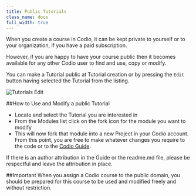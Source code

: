 ```yaml
---
title: Public Tutorials
class_name: docs
full_width: true
---
```


When you create a course in Codio, it can be kept private to yourself or to your organization, if you have a paid subscription. 

However, if you are happy to have your course public then it becomes available for any other Codio user to find and use, copy or modify.

You can make a Tutorial public at Tutorial creation or by pressing the `Edit` button having selected the Tutorial from the listing.

![Tutorials Edit](/img/docs/tutorials_edit.png)

##How to Use and Modify a public Tutorial

- Locate and select the Tutorial you are interested in
- From the Modules list click on the fork icon for the module you want to modify
- This will now fork that module into a new Project in your Codio account. From this point, you are free to make whatever changes you require to the code or to the [Codio Guide](/docs/ide/tools/guides/).

If there is an author attribution in the Guide or the readme.md file, please be respectful and leave the attribution in place.

##Important
When you assign a Codio course to the public domain, you should be prepared for this course to be used and modified freely and without restriction.

